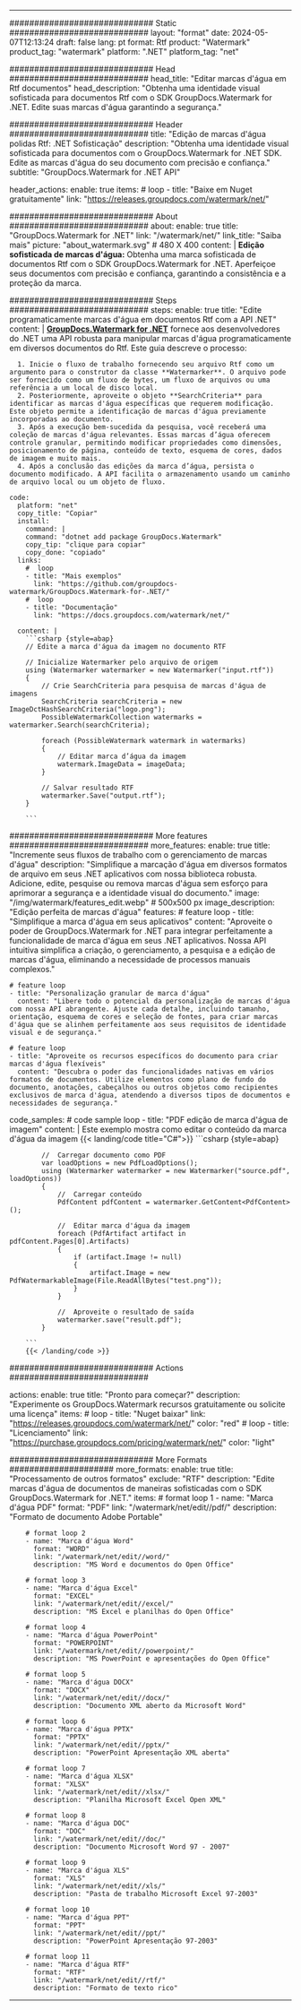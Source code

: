 
---
############################# Static ############################
layout: "format"
date:  2024-05-07T12:13:24
draft: false
lang: pt
format: Rtf
product: "Watermark"
product_tag: "watermark"
platform: ".NET"
platform_tag: "net"

############################# Head ############################
head_title: "Editar marcas d'água em Rtf documentos"
head_description: "Obtenha uma identidade visual sofisticada para documentos Rtf com o SDK GroupDocs.Watermark for .NET. Edite suas marcas d'água garantindo a segurança."

############################# Header ############################
title: "Edição de marcas d'água polidas Rtf: .NET Sofisticação" 
description: "Obtenha uma identidade visual sofisticada para documentos com o GroupDocs.Watermark for .NET SDK. Edite as marcas d'água do seu documento com precisão e confiança."
subtitle: "GroupDocs.Watermark for .NET API" 

header_actions:
  enable: true
  items:
    #  loop
    - title: "Baixe em Nuget gratuitamente"
      link: "https://releases.groupdocs.com/watermark/net/"
      
############################# About ############################
about:
    enable: true
    title: "GroupDocs.Watermark for .NET"
    link: "/watermark/net/"
    link_title: "Saiba mais"
    picture: "about_watermark.svg" # 480 X 400
    content: |
       **Edição sofisticada de marcas d'água:** Obtenha uma marca sofisticada de documentos Rtf com o SDK GroupDocs.Watermark for .NET. Aperfeiçoe seus documentos com precisão e confiança, garantindo a consistência e a proteção da marca.

############################# Steps ############################
steps:
    enable: true
    title: "Edite programaticamente marcas d'água em documentos Rtf com a API .NET"
    content: |
      **[GroupDocs.Watermark for .NET](https://products.groupdocs.com/watermark/net/)** fornece aos desenvolvedores do .NET uma API robusta para manipular marcas d'água programaticamente em diversos documentos do Rtf. Este guia descreve o processo:
      
      1. Inicie o fluxo de trabalho fornecendo seu arquivo Rtf como um argumento para o construtor da classe **Watermarker**. O arquivo pode ser fornecido como um fluxo de bytes, um fluxo de arquivos ou uma referência a um local de disco local.
      2. Posteriormente, aproveite o objeto **SearchCriteria** para identificar as marcas d'água específicas que requerem modificação. Este objeto permite a identificação de marcas d'água previamente incorporadas ao documento.
      3. Após a execução bem-sucedida da pesquisa, você receberá uma coleção de marcas d'água relevantes. Essas marcas d’água oferecem controle granular, permitindo modificar propriedades como dimensões, posicionamento de página, conteúdo de texto, esquema de cores, dados de imagem e muito mais.
      4. Após a conclusão das edições da marca d’água, persista o documento modificado. A API facilita o armazenamento usando um caminho de arquivo local ou um objeto de fluxo.
   
    code:
      platform: "net"
      copy_title: "Copiar"
      install:
        command: |
        command: "dotnet add package GroupDocs.Watermark"
        copy_tip: "clique para copiar"
        copy_done: "copiado"
      links:
        #  loop
        - title: "Mais exemplos"
          link: "https://github.com/groupdocs-watermark/GroupDocs.Watermark-for-.NET/"
        #  loop
        - title: "Documentação"
          link: "https://docs.groupdocs.com/watermark/net/"
          
      content: |
        ```csharp {style=abap}
        // Edite a marca d'água da imagem no documento RTF

        // Inicialize Watermarker pelo arquivo de origem
        using (Watermarker watermarker = new Watermarker("input.rtf"))
        {
            // Crie SearchCriteria para pesquisa de marcas d'água de imagens
            SearchCriteria searchCriteria = new ImageDctHashSearchCriteria("logo.png");
            PossibleWatermarkCollection watermarks = watermarker.Search(searchCriteria);

            foreach (PossibleWatermark watermark in watermarks)
            {
                // Editar marca d’água da imagem
                watermark.ImageData = imageData;
            }

            // Salvar resultado RTF
            watermarker.Save("output.rtf");
        }
        
        ```     

############################# More features ############################
more_features:
  enable: true
  title: "Incremente seus fluxos de trabalho com o gerenciamento de marcas d'água"
  description: "Simplifique a marcação d'água em diversos formatos de arquivo em seus .NET aplicativos com nossa biblioteca robusta. Adicione, edite, pesquise ou remova marcas d'água sem esforço para aprimorar a segurança e a identidade visual do documento."
  image: "/img/watermark/features_edit.webp" # 500x500 px
  image_description: "Edição perfeita de marcas d'água"
  features:
    # feature loop
    - title: "Simplifique a marca d'água em seus aplicativos"
      content: "Aproveite o poder de GroupDocs.Watermark for .NET para integrar perfeitamente a funcionalidade de marca d'água em seus .NET aplicativos. Nossa API intuitiva simplifica a criação, o gerenciamento, a pesquisa e a edição de marcas d'água, eliminando a necessidade de processos manuais complexos."

    # feature loop
    - title: "Personalização granular de marca d'água"
      content: "Libere todo o potencial da personalização de marcas d'água com nossa API abrangente. Ajuste cada detalhe, incluindo tamanho, orientação, esquema de cores e seleção de fontes, para criar marcas d'água que se alinhem perfeitamente aos seus requisitos de identidade visual e de segurança."

    # feature loop
    - title: "Aproveite os recursos específicos do documento para criar marcas d'água flexíveis"
      content: "Descubra o poder das funcionalidades nativas em vários formatos de documentos. Utilize elementos como plano de fundo do documento, anotações, cabeçalhos ou outros objetos como recipientes exclusivos de marca d'água, atendendo a diversos tipos de documentos e necessidades de segurança."
      
  code_samples:
    # code sample loop
    - title: "PDF edição de marca d'água de imagem"
      content: |
        Este exemplo mostra como editar o conteúdo da marca d'água da imagem
        {{< landing/code title="C#">}}
        ```csharp {style=abap}
        
            //  Carregar documento como PDF
            var loadOptions = new PdfLoadOptions();
            using (Watermarker watermarker = new Watermarker("source.pdf", loadOptions))
            {
                //  Carregar conteúdo
                PdfContent pdfContent = watermarker.GetContent<PdfContent>();

                //  Editar marca d'água da imagem
                foreach (PdfArtifact artifact in pdfContent.Pages[0].Artifacts)
                {
                    if (artifact.Image != null)
                    {
                        artifact.Image = new PdfWatermarkableImage(File.ReadAllBytes("test.png"));
                    }
                }

                //  Aproveite o resultado de saída
                watermarker.save("result.pdf");
            }

        ```
        {{< /landing/code >}}


############################# Actions ############################

actions:
  enable: true
  title: "Pronto para começar?"
  description: "Experimente os GroupDocs.Watermark recursos gratuitamente ou solicite uma licença"
  items:
    #  loop
    - title: "Nuget baixar"
      link: "https://releases.groupdocs.com/watermark/net/"
      color: "red"
        #  loop
    - title: "Licenciamento"
      link: "https://purchase.groupdocs.com/pricing/watermark/net/"
      color: "light"


############################# More Formats #####################
more_formats:
    enable: true
    title: "Processamento de outros formatos"
    exclude: "RTF"
    description: "Edite marcas d'água de documentos de maneiras sofisticadas com o SDK GroupDocs.Watermark for .NET."
    items: 
        # format loop 1
        - name: "Marca d'água PDF"
          format: "PDF"
          link: "/watermark/net/edit//pdf/"
          description: "Formato de documento Adobe Portable"

        # format loop 2
        - name: "Marca d'água Word"
          format: "WORD"
          link: "/watermark/net/edit//word/"
          description: "MS Word e documentos do Open Office"
          
        # format loop 3
        - name: "Marca d'água Excel"
          format: "EXCEL"
          link: "/watermark/net/edit//excel/"
          description: "MS Excel e planilhas do Open Office"

        # format loop 4
        - name: "Marca d'água PowerPoint"
          format: "POWERPOINT"
          link: "/watermark/net/edit//powerpoint/"
          description: "MS PowerPoint e apresentações do Open Office"

        # format loop 5
        - name: "Marca d'água DOCX"
          format: "DOCX"
          link: "/watermark/net/edit//docx/"
          description: "Documento XML aberto da Microsoft Word"
          
        # format loop 6
        - name: "Marca d'água PPTX"
          format: "PPTX"
          link: "/watermark/net/edit//pptx/"
          description: "PowerPoint Apresentação XML aberta"
          
        # format loop 7
        - name: "Marca d'água XLSX"
          format: "XLSX"
          link: "/watermark/net/edit//xlsx/"
          description: "Planilha Microsoft Excel Open XML"

        # format loop 8
        - name: "Marca d'água DOC"
          format: "DOC"
          link: "/watermark/net/edit//doc/"
          description: "Documento Microsoft Word 97 - 2007"

        # format loop 9
        - name: "Marca d'água XLS"
          format: "XLS"
          link: "/watermark/net/edit//xls/"
          description: "Pasta de trabalho Microsoft Excel 97-2003"

        # format loop 10
        - name: "Marca d'água PPT"
          format: "PPT"
          link: "/watermark/net/edit//ppt/"
          description: "PowerPoint Apresentação 97-2003"

        # format loop 11
        - name: "Marca d'água RTF"
          format: "RTF"
          link: "/watermark/net/edit//rtf/"
          description: "Formato de texto rico"

---